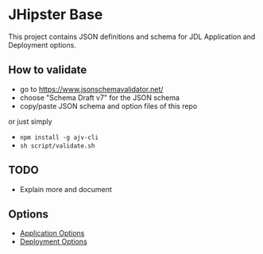 # JHipster Base

This project contains JSON definitions and schema for JDL Application and Deployment options.

## How to validate
- go to https://www.jsonschemavalidator.net/
- choose "Schema Draft v7" for the JSON schema
- copy/paste JSON schema and option files of this repo

or just simply

- `npm install -g ajv-cli`
- `sh script/validate.sh`

## TODO
- Explain more and document

## Options
- [Application Options](JDLApplicationOptions.md)
- [Deployment Options](JDLDeploymentOptions.md)

